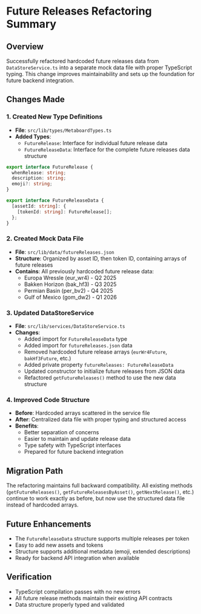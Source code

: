 # Future Releases Refactoring Summary

## Overview
Successfully refactored hardcoded future releases data from `DataStoreService.ts` into a separate mock data file with proper TypeScript typing. This change improves maintainability and sets up the foundation for future backend integration.

## Changes Made

### 1. Created New Type Definitions
- **File**: `src/lib/types/MetaboardTypes.ts`
- **Added Types**:
  - `FutureRelease`: Interface for individual future release data
  - `FutureReleaseData`: Interface for the complete future releases data structure

```typescript
export interface FutureRelease {
  whenRelease: string;
  description: string;
  emoji?: string;
}

export interface FutureReleaseData {
  [assetId: string]: {
    [tokenId: string]: FutureRelease[];
  };
}
```

### 2. Created Mock Data File
- **File**: `src/lib/data/futureReleases.json`
- **Structure**: Organized by asset ID, then token ID, containing arrays of future releases
- **Contains**: All previously hardcoded future release data:
  - Europa Wressle (eur_wr4) - Q2 2025
  - Bakken Horizon (bak_hf3) - Q3 2025  
  - Permian Basin (per_bv2) - Q4 2025
  - Gulf of Mexico (gom_dw2) - Q1 2026

### 3. Updated DataStoreService
- **File**: `src/lib/services/DataStoreService.ts`
- **Changes**:
  - Added import for `FutureReleaseData` type
  - Added import for `futureReleases.json` data
  - Removed hardcoded future release arrays (`eurWr4Future`, `bakHf3Future`, etc.)
  - Added private property `futureReleases: FutureReleaseData`
  - Updated constructor to initialize future releases from JSON data
  - Refactored `getFutureReleases()` method to use the new data structure

### 4. Improved Code Structure
- **Before**: Hardcoded arrays scattered in the service file
- **After**: Centralized data file with proper typing and structured access
- **Benefits**:
  - Better separation of concerns
  - Easier to maintain and update release data
  - Type safety with TypeScript interfaces
  - Prepared for future backend integration

## Migration Path
The refactoring maintains full backward compatibility. All existing methods (`getFutureReleases()`, `getFutureReleasesByAsset()`, `getNextRelease()`, etc.) continue to work exactly as before, but now use the structured data file instead of hardcoded arrays.

## Future Enhancements
- The `FutureReleaseData` structure supports multiple releases per token
- Easy to add new assets and tokens
- Structure supports additional metadata (emoji, extended descriptions)
- Ready for backend API integration when available

## Verification
- TypeScript compilation passes with no new errors
- All future release methods maintain their existing API contracts
- Data structure properly typed and validated